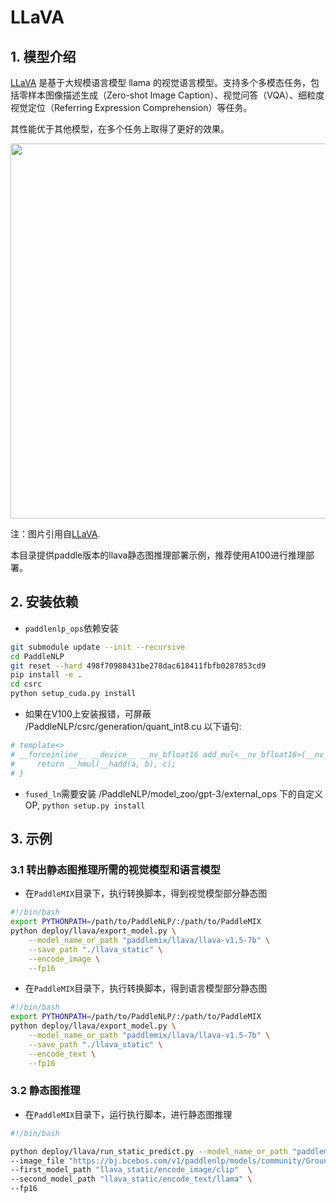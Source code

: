 # LLaVA

## 1. 模型介绍

[LLaVA](https://arxiv.org/pdf/2310.03744.pdf) 是基于大规模语言模型 llama 的视觉语言模型。支持多个多模态任务，包括零样本图像描述生成（Zero-shot Image Caption）、视觉问答（VQA）、细粒度视觉定位（Referring Expression Comprehension）等任务。

其性能优于其他模型，在多个任务上取得了更好的效果。

<p align="center">
  <img src="https://github.com/haotian-liu/LLaVA/blob/main/images/llava_v1_5_radar.jpg" align="middle" width = "600" />
</p>

注：图片引用自[LLaVA](https://github.com/haotian-liu/LLaVA).

本目录提供paddle版本的llava静态图推理部署示例，推荐使用A100进行推理部署。


## 2. 安装依赖

* `paddlenlp_ops`依赖安装

```bash
git submodule update --init --recursive
cd PaddleNLP
git reset --hard 498f70988431be278dac618411fbfb0287853cd9
pip install -e .
cd csrc
python setup_cuda.py install
```
* 如果在V100上安装报错，可屏蔽 /PaddleNLP/csrc/generation/quant_int8.cu 以下语句:

```bash
# template<>
# __forceinline__ __device__ __nv_bfloat16 add_mul<__nv_bfloat16>(__nv_bfloat16 a, __nv_bfloat16 b, __nv_bfloat16 c) {
#     return __hmul(__hadd(a, b), c);
# }
```

* `fused_ln`需要安装 /PaddleNLP/model_zoo/gpt-3/external_ops 下的自定义OP, `python setup.py install`

## 3. 示例

### 3.1 转出静态图推理所需的视觉模型和语言模型

* 在`PaddleMIX`目录下，执行转换脚本，得到视觉模型部分静态图

```bash
#!/bin/bash
export PYTHONPATH=/path/to/PaddleNLP/:/path/to/PaddleMIX
python deploy/llava/export_model.py \
    --model_name_or_path "paddlemix/llava/llava-v1.5-7b" \
    --save_path "./llava_static" \
    --encode_image \
    --fp16
```

* 在`PaddleMIX`目录下，执行转换脚本，得到语言模型部分静态图

```bash
#!/bin/bash
export PYTHONPATH=/path/to/PaddleNLP/:/path/to/PaddleMIX
python deploy/llava/export_model.py \
    --model_name_or_path "paddlemix/llava/llava-v1.5-7b" \
    --save_path "./llava_static" \
    --encode_text \
    --fp16
```


### 3.2 静态图推理

* 在`PaddleMIX`目录下，运行执行脚本，进行静态图推理

```bash
#!/bin/bash

python deploy/llava/run_static_predict.py --model_name_or_path "paddlemix/llava/llava-v1.5-7b" \
--image_file "https://bj.bcebos.com/v1/paddlenlp/models/community/GroundingDino/000000004505.jpg" \
--first_model_path "llava_static/encode_image/clip"  \
--second_model_path "llava_static/encode_text/llama" \
--fp16

```
